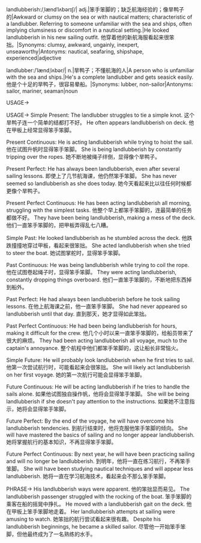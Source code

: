 landlubberish:/ˌlændˈlʌbərɪʃ/| adj.|笨手笨脚的；缺乏航海经验的；像旱鸭子的|Awkward or clumsy on the sea or with nautical matters; characteristic of a landlubber.  Referring to someone unfamiliar with the sea and ships, often implying clumsiness or discomfort in a nautical setting.|He looked landlubberish in his new sailing outfit. 他穿着他的新航海服看起来很笨拙。|Synonyms: clumsy, awkward, ungainly, inexpert, unseaworthy|Antonyms: nautical, seafaring, shipshape, experienced|adjective

landlubber:/ˈlændˌlʌbər/| n.|旱鸭子；不懂航海的人|A person who is unfamiliar with the sea and ships.|He's a complete landlubber and gets seasick easily. 他是个十足的旱鸭子，很容易晕船。|Synonyms:  lubber, non-sailor|Antonyms: sailor, mariner, seaman|noun


USAGE->

USAGE->
Simple Present:
The landlubber struggles to tie a simple knot.  这个旱鸭子连一个简单的结都打不好。
He often appears landlubberish on deck. 他在甲板上经常显得笨手笨脚。

Present Continuous:
He is acting landlubberish while trying to hoist the sail. 他在试图升帆时显得笨手笨脚。
She is being landlubberish by constantly tripping over the ropes. 她不断地被绳子绊倒，显得像个旱鸭子。

Present Perfect:
He has always been landlubberish, even after several sailing lessons. 即使上了几节航海课，他仍然笨手笨脚。
She has never seemed so landlubberish as she does today. 她今天看起来比以往任何时候都更像个旱鸭子。

Present Perfect Continuous:
He has been acting landlubberish all morning, struggling with the simplest tasks. 他整个早上都笨手笨脚的，连最简单的任务都做不好。
They have been being landlubberish, making a mess of the deck. 他们一直笨手笨脚的，把甲板弄得乱七八糟。

Simple Past:
He looked landlubberish as he stumbled across the deck. 他跌跌撞撞地穿过甲板，看起来很笨拙。
She acted landlubberish when she tried to steer the boat. 她试图掌舵时，显得笨手笨脚。

Past Continuous:
He was being landlubberish while trying to coil the rope. 他在试图卷起绳子时，显得笨手笨脚。
They were acting landlubberish, constantly dropping things overboard. 他们一直笨手笨脚的，不断地把东西掉到船外。

Past Perfect:
He had always been landlubberish before he took sailing lessons. 在他上航海课之前，他一直笨手笨脚。
She had never appeared so landlubberish until that day. 直到那天，她才显得如此笨拙。

Past Perfect Continuous:
He had been being landlubberish for hours, making it difficult for the crew. 他几个小时以来一直笨手笨脚的，给船员带来了很大的麻烦。
They had been acting landlubberish all voyage, much to the captain's annoyance.  整个航程中他们都笨手笨脚的，这让船长非常恼火。

Simple Future:
He will probably look landlubberish when he first tries to sail. 他第一次尝试航行时，可能看起来会很笨拙。
She will likely act landlubberish on her first voyage.  她的第一次航行可能会显得笨手笨脚。

Future Continuous:
He will be acting landlubberish if he tries to handle the sails alone. 如果他试图独自操作帆，他将会显得笨手笨脚。
She will be being landlubberish if she doesn't pay attention to the instructions. 如果她不注意指示，她将会显得笨手笨脚。

Future Perfect:
By the end of the voyage, he will have overcome his landlubberish tendencies. 到航行结束时，他将克服他笨手笨脚的倾向。
She will have mastered the basics of sailing and no longer appear landlubberish. 她将掌握航行的基本知识，不再显得笨手笨脚。

Future Perfect Continuous:
By next year, he will have been practicing sailing and will no longer be landlubberish. 到明年，他将一直在练习航行，不再笨手笨脚。
She will have been studying nautical techniques and will appear less landlubberish. 她将一直在学习航海技术，看起来会不那么笨手笨脚。


PHRASE->
His landlubberish ways were apparent. 他的笨拙显而易见。
The landlubberish passenger struggled with the rocking of the boat.  笨手笨脚的乘客在船的摇晃中挣扎。
He moved with a landlubberish gait on the deck.  他在甲板上笨手笨脚地走着。
Her landlubberish attempts at sailing were amusing to watch. 她笨拙的航行尝试看起来很有趣。
Despite his landlubberish beginnings, he became a skilled sailor. 尽管他一开始笨手笨脚，但他最终成为了一名熟练的水手。
